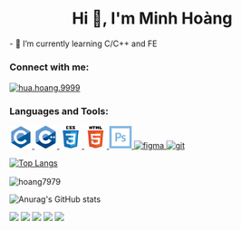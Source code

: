 <!-- ![](https://komarev.com/ghpvc/?username=your-github-hoang7979) -->
<h1 align="center">Hi 👋, I'm Minh Hoàng</h1>
- 🌱 I’m currently learning C/C++ and FE


<h3 align="left">Connect with me:</h3>
<p align="left">
<a href="https://fb.com/hua.hoang.9999" target="blank"><img align="center" src="https://raw.githubusercontent.com/rahuldkjain/github-profile-readme-generator/master/src/images/icons/Social/facebook.svg" alt="hua.hoang.9999" height="30" width="40" /></a>
</p>

<h3 align="left">Languages and Tools:</h3>
<p align="left"> <a href="https://www.cprogramming.com/" target="_blank" rel="noreferrer"> <img src="https://raw.githubusercontent.com/devicons/devicon/master/icons/c/c-original.svg" alt="c" width="40" height="40"/> </a> <a href="https://www.w3schools.com/cpp/" target="_blank" rel="noreferrer"> <img src="https://raw.githubusercontent.com/devicons/devicon/master/icons/cplusplus/cplusplus-original.svg" alt="cplusplus" width="40" height="40"/> </a> <a href="https://www.w3schools.com/css/" target="_blank" rel="noreferrer"> <img src="https://raw.githubusercontent.com/devicons/devicon/master/icons/css3/css3-original-wordmark.svg" alt="css3" width="40" height="40"/> </a> <a href="https://www.w3.org/html/" target="_blank" rel="noreferrer"> <img src="https://raw.githubusercontent.com/devicons/devicon/master/icons/html5/html5-original-wordmark.svg" alt="html5" width="40" height="40"/> <a href="https://www.photoshop.com/en" target="_blank" rel="noreferrer"> <img src="https://raw.githubusercontent.com/devicons/devicon/master/icons/photoshop/photoshop-line.svg" alt="photoshop" width="40" height="40"/> </a>  <a href="https://www.figma.com/" target="_blank" rel="noreferrer"> <img src="https://www.vectorlogo.zone/logos/figma/figma-icon.svg" alt="figma" width="40" height="40"/> </a> <a href="https://git-scm.com/" target="_blank" rel="noreferrer"> <img src="https://www.vectorlogo.zone/logos/git-scm/git-scm-icon.svg" alt="git" width="40" height="40"/> </a>  </a>  </p>

<!-- 
[![Top Langs](https://github-readme-stats.vercel.app/api/top-langs/?username=hoang7979&layout=compact)](https://github.com/hoang7979/github-readme-stats)

[![Top Langs](https://github-readme-stats.vercel.app/api/top-langs/?username=hoang7979&hide=javascript,html)](https://github.com/hoang7979/github-readme-stats) 
-->

[![Top Langs](https://github-readme-stats.vercel.app/api/top-langs/?username=hoang7979&langs_count=8)](https://github.com/hoang7979/github-readme-stats)

<p><img align="center" src="https://github-readme-streak-stats.herokuapp.com/?user=hoang7979&" alt="hoang7979" /></p>

![Anurag's GitHub stats](https://github-readme-stats.vercel.app/api?username=hoang7979&show_icons=true&theme=radical)


![](http://github-profile-summary-cards.vercel.app/api/cards/profile-details?username=hoang7979&theme=2077)
![](http://github-profile-summary-cards.vercel.app/api/cards/repos-per-language?username=hoang7979&theme=2077)
![](http://github-profile-summary-cards.vercel.app/api/cards/most-commit-language?username=hoang7979&theme=2077)
![](http://github-profile-summary-cards.vercel.app/api/cards/stats?username=hoang7979&theme=2077)
![](http://github-profile-summary-cards.vercel.app/api/cards/productive-time?username=hoang7979&theme=2077&utcOffset=8)
